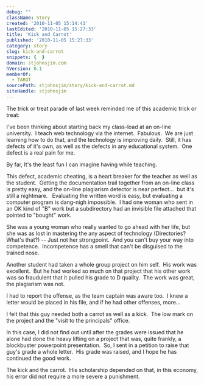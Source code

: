 ```yaml
---
debug: ""
className: Story
created: '2010-11-05 15:14:41'
lastEdited: '2010-11-05 15:27:33'
title: 'Kick and Carrot'
published: '2010-11-05 15:27:33'
category: story
slug: kick-and-carrot
snippets: {  }
domain: stjohnsjim.com
hVersion: 0.1
memberOf:
  - TAROT
sourcePath: stjohnsjim/story/kick-and-carrot.md
siteHandle: stjohnsjim
---
```

The trick or treat parade of last week reminded me of this academic trick or treat:

I've been thinking about starting back my class-load at an on-line university.&nbsp; I teach web technology via the internet.&nbsp; Fabulous.&nbsp; We are just learning how to do that, and the technology is improving daily.&nbsp; Still, it has defects of it's own, as well as the defects in any educational system.&nbsp; One defect is a real pain for me.

By far, It's the least fun I can imagine having while teaching.

This defect, academic cheating, is a heart breaker for the teacher as well as the student.&nbsp; Getting the documentation trail together from an on-line class is pretty easy, and the on-line plagiarism detector is near perfect...&nbsp; but it's still a nightmare. &nbsp; Evaluating the written word is easy, but evaluating a computer program is dang-nigh impossible.&nbsp; I had one woman who sent in an OK kind of &quot;B&quot; work but a subdirectory had an invisible file attached that pointed to &quot;bought&quot; work.

She was a young woman who really wanted to go ahead with her life, but she was as lost in mastering the any aspect of technology (Directories?&nbsp; What's that?) -- Just not her strongpoint.&nbsp; And you can't buy your way into competence. &nbsp;Incompetence has a smell that can't be disguised to the trained nose.

Another student had taken a whole group project on him self.&nbsp; His work was excellent.&nbsp; But he had worked so much on that project that his other work was so fraudulent that it pulled his grade to D quality.&nbsp; The work was great, the plagiarism was not.

I had to report the offense, as the team captain was aware too.&nbsp; I knew a letter would be placed in his file, and if he had other offenses, more...

I felt that this guy needed both a carrot as well as a kick.&nbsp; The low mark on the project and the &quot;visit to the principals&quot; office.

In this case, I did not find out until after the grades were issued that he alone had done the heavy lifting on a project that was, quite frankly, a blockbuster powerpoint presentation.&nbsp; So, I sent in a petition to raise that guy's grade a whole letter.&nbsp; His grade was raised, and I hope he has continued the good work.

The kick and the carrot.&nbsp; His scholarship depended on that, in this economy, his error did not require a more severe a punishment.


